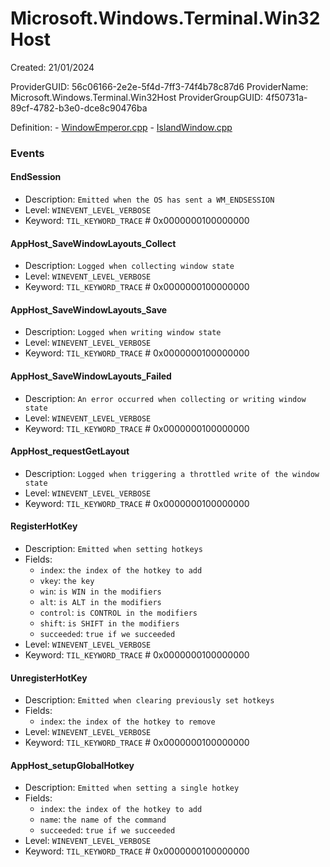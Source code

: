 # Microsoft.Windows.Terminal.Win32Host

Created: 21/01/2024

ProviderGUID: 56c06166-2e2e-5f4d-7ff3-74f4b78c87d6
ProviderName: Microsoft.Windows.Terminal.Win32Host
ProviderGroupGUID: 4f50731a-89cf-4782-b3e0-dce8c90476ba

Definition:
    - [WindowEmperor.cpp](https://github.com/microsoft/terminal/blob/92f9ff948b7531d9446ba3c72f805576589a0217/src/cascadia/WindowsTerminal/WindowEmperor.cpp)
    - [IslandWindow.cpp](https://github.com/microsoft/terminal/blob/92f9ff948b7531d9446ba3c72f805576589a0217/src/cascadia/WindowsTerminal/IslandWindow.cpp)

### Events

#### EndSession

- Description: `Emitted when the OS has sent a WM_ENDSESSION`
- Level: `WINEVENT_LEVEL_VERBOSE`
- Keyword: `TIL_KEYWORD_TRACE` # 0x0000000100000000

#### AppHost_SaveWindowLayouts_Collect

- Description: `Logged when collecting window state`
- Level: `WINEVENT_LEVEL_VERBOSE`
- Keyword: `TIL_KEYWORD_TRACE` # 0x0000000100000000


#### AppHost_SaveWindowLayouts_Save

- Description: `Logged when writing window state`
- Level: `WINEVENT_LEVEL_VERBOSE`
- Keyword: `TIL_KEYWORD_TRACE` # 0x0000000100000000


#### AppHost_SaveWindowLayouts_Failed

- Description: `An error occurred when collecting or writing window state`
- Level: `WINEVENT_LEVEL_VERBOSE`
- Keyword: `TIL_KEYWORD_TRACE` # 0x0000000100000000

#### AppHost_requestGetLayout

- Description: `Logged when triggering a throttled write of the window state`
- Level: `WINEVENT_LEVEL_VERBOSE`
- Keyword: `TIL_KEYWORD_TRACE` # 0x0000000100000000

#### RegisterHotKey
                
- Description: `Emitted when setting hotkeys`
- Fields:
    - `index`: `the index of the hotkey to add`
    - `vkey`: `the key`
    - `win`: `is WIN in the modifiers`
    - `alt`: `is ALT in the modifiers`
    - `control`: `is CONTROL in the modifiers`
    - `shift`: `is SHIFT in the modifiers`
    - `succeeded`: `true if we succeeded`
- Level: `WINEVENT_LEVEL_VERBOSE`
- Keyword: `TIL_KEYWORD_TRACE` # 0x0000000100000000


#### UnregisterHotKey

- Description: `Emitted when clearing previously set hotkeys`
- Fields:
    - `index`: `the index of the hotkey to remove`
- Level: `WINEVENT_LEVEL_VERBOSE`
- Keyword: `TIL_KEYWORD_TRACE` # 0x0000000100000000


#### AppHost_setupGlobalHotkey

- Description: `Emitted when setting a single hotkey`
- Fields:
    - `index`: `the index of the hotkey to add`
    - `name`: `the name of the command`
    - `succeeded`: `true if we succeeded`
- Level: `WINEVENT_LEVEL_VERBOSE`
- Keyword: `TIL_KEYWORD_TRACE` # 0x0000000100000000

